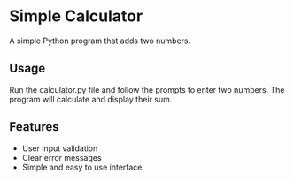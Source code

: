 # Simple Calculator

A simple Python program that adds two numbers.

## Usage

Run the calculator.py file and follow the prompts to enter two numbers. The program will calculate and display their sum.

## Features

- User input validation
- Clear error messages
- Simple and easy to use interface